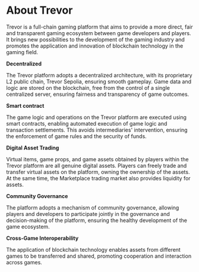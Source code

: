 # About Trevor

Trevor is a full-chain gaming platform that aims to provide a more direct, fair and transparent gaming ecosystem between game developers and players. It brings new possibilities to the development of the gaming industry and promotes the application and innovation of blockchain technology in the gaming field.

**Decentralized**&#x20;

The Trevor platform adopts a decentralized architecture, with its proprietary L2 public chain, Trevor Sepolia, ensuring smooth gameplay. Game data and logic are stored on the blockchain, free from the control of a single centralized server, ensuring fairness and transparency of game outcomes.

**Smart contract**

The game logic and operations on the Trevor platform are executed using smart contracts, enabling automated execution of game logic and transaction settlements. This avoids intermediaries' intervention, ensuring the enforcement of game rules and the security of funds.

**Digital Asset Trading**

Virtual items, game props, and game assets obtained by players within the Trevor platform are all genuine digital assets. Players can freely trade and transfer virtual assets on the platform, owning the ownership of the assets. At the same time, the Marketplace trading market also provides liquidity for assets.

**Community Governance**

The platform adopts a mechanism of community governance, allowing players and developers to participate jointly in the governance and decision-making of the platform, ensuring the healthy development of the game ecosystem.

**Cross-Game Interoperability**

The application of blockchain technology enables assets from different games to be transferred and shared, promoting cooperation and interaction across games.
